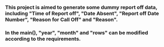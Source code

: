 ### This project is aimed to generate some dummy report off data, including "Time of Report off", "Date Absent", "Report off Date Number", "Reason for Call Off" and "Reason". 

### In the main(), "year", "month" and "rows" can be modified according to the requirements.
